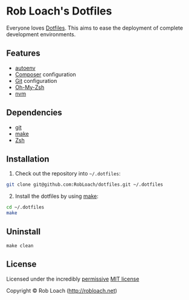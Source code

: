 # Rob Loach's Dotfiles

Everyone loves [Dotfiles](http://dotfiles.github.io). This aims to ease the
deployment of complete development environments.


## Features

* [autoenv](http://github.com/kennethreitz/autoenv)
* [Composer](http://getcomposer.org) configuration
* [Git](http://www.git-scm.com/) configuration
* [Oh-My-Zsh](https://github.com/robbyrussell/oh-my-zsh/)
* [nvm](https://github.com/creationix/nvm)


## Dependencies

* [git](http://git-scm.com)
* [make](http://gnu.org/software/make)
* [Zsh](http://www.zsh.org)


## Installation

1. Check out the repository into `~/.dotfiles`:
  ``` bash
  git clone git@github.com:RobLoach/dotfiles.git ~/.dotfiles
  ```

2. Install the dotfiles by using [make](http://www.gnu.org/software/make/):
  ``` bash
  cd ~/.dotfiles
  make
  ```


## Uninstall

```
make clean
```


## License

Licensed under the incredibly [permissive](http://en.wikipedia.org/wiki/Permissive_free_software_licence) [MIT license](http://creativecommons.org/licenses/MIT/)

Copyright &copy; Rob Loach (http://robloach.net)
